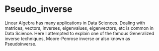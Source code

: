 # Pseudo_inverse

Linear Algebra has many applications in Data Sciences. Dealing with matrices, vectors, inverses, eigenvalues, eigenvectors, etc is common in Data Science. Here I attempted to explain one of the famous Generalized inverse techniques, Moore-Penrose inverse or also known as Pseudoinverse.
